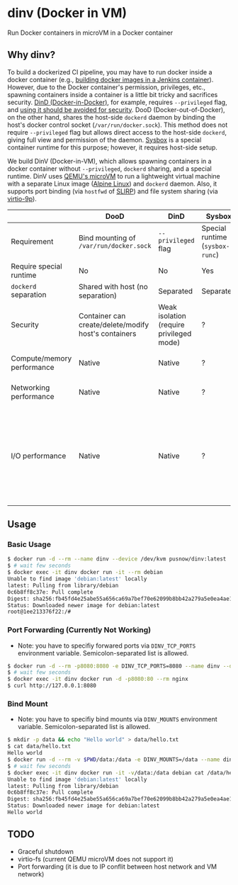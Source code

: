 # dinv (Docker in VM)

Run Docker containers in microVM in a Docker container

## Why dinv?

To build a dockerized CI pipeline, you may have to run docker inside a docker container (e.g., [building docker images in a Jenkins container](https://www.jenkins.io/doc/book/installing/docker/)).
However, due to the Docker container's permission, privileges, etc., spawning containers inside a container is a little bit tricky and sacrifices security.
[DinD (Docker-in-Docker)](https://jpetazzo.github.io/2015/09/03/do-not-use-docker-in-docker-for-ci/), for example, requires `--privileged` flag, and [using it should be avoided for security](https://docs.docker.com/engine/reference/commandline/run/#full-container-capabilities---privileged).
DooD (Docker-out-of-Docker), on the other hand, shares the host-side `dockerd` daemon by binding the host's docker control socket (`/var/run/docker.sock`).
This method does not require `--privileged` flag but allows direct access to the host-side `dockerd`, giving full view and permission of the daemon.
[Sysbox](https://github.com/nestybox/sysbox) is a special container runtime for this purpose; however, it requires host-side setup.

We build DinV (Docker-in-VM), which allows spawning containers in a docker container without `--privileged`, `dockerd` sharing, and a special runtime.
DinV uses [QEMU's microVM](https://qemu.readthedocs.io/en/latest/system/i386/microvm.html) to run a lightweight virtual machine with a separate Linux image ([Alpine Linux](https://www.alpinelinux.org)) and `dockerd` daemon.
Also, it supports port binding (via `hostfwd` of [SLIRP](https://wiki.qemu.org/Documentation/Networking#User_Networking_.28SLIRP.29)) and file system sharing (via [virtio-9p](https://wiki.qemu.org/Documentation/9psetup)).

|                            | DooD                                                 | DinD                                     | Sysbox                  | DinV                                                                                                                                                          |
|----------------------------|------------------------------------------------------|------------------------------------------|-------------------------|---------------------------------------------------------------------------------------------------------------------------------------------------------------|
| Requirement      | Bind mounting of `/var/run/docker.sock`     | `--privileged` flag                        | Special runtime (`sysbox-runc`)| device option (`--device /dev/kvm`)                                                                                                                                        |
| Require special runtime    | No                                                   | No                                       | Yes                     | No                                                                                                                                                            |
| `dockerd` separation       | Shared with host (no separation)                     | Separated                                | Separated               | Separated                                                                                                                                                     |
| Security                   | Container can create/delete/modify host's containers | Weak isolation (require privileged mode) | ?                       | Strong isolation (VM isolation + unprivileged)                                                                                                                |
| Compute/memory performance | Native                                               | Native                                   | ?                       | Near-native (VT-x accelerated)                                                                                                                                |
| Networking performance     | Native                                               | Native                                   | ?                       | Poor (depends on [SLIRP](https://wiki.qemu.org/Documentation/Networking#User_Networking_.28SLIRP.29))                                                         |
| I/O performance            | Native                                               | Native                                   | ?                       | Near-native (`docker volume` (private), depending on `virtio-blk`) <br> Poor (bind mounts, depending on [virtio-9p](https://wiki.qemu.org/Documentation/9psetup)) |

## Usage

### Basic Usage

```bash
$ docker run -d --rm --name dinv --device /dev/kvm pusnow/dinv:latest
$ # wait few seconds
$ docker exec -it dinv docker run -it --rm debian
Unable to find image 'debian:latest' locally
latest: Pulling from library/debian
0c6b8ff8c37e: Pull complete 
Digest: sha256:fb45fd4e25abe55a656ca69a7bef70e62099b8bb42a279a5e0ea4ae1ab410e0d
Status: Downloaded newer image for debian:latest
root@1ee213376f22:/# 
```

### Port Forwarding (Currently Not Working)

* Note: you have to specifiy forwared ports via `DINV_TCP_PORTS` environment variable. Semicolon-separated list is allowed.

```bash
$ docker run -d --rm -p8080:8080 -e DINV_TCP_PORTS=8080 --name dinv --device /dev/kvm pusnow/dinv:latest
$ # wait few seconds
$ docker exec -it dinv docker run -d -p8080:80 --rm nginx
$ curl http://127.0.0.1:8080
```

### Bind Mount

* Note: you have to specifiy bind mounts via `DINV_MOUNTS` environment variable. Semicolon-separated list is allowed.

```bash
$ mkdir -p data && echo "Hello world" > data/hello.txt
$ cat data/hello.txt
Hello world
$ docker run -d --rm -v $PWD/data:/data -e DINV_MOUNTS=/data --name dinv --device /dev/kvm pusnow/dinv:latest
$ # wait few seconds
$ docker exec -it dinv docker run -it -v/data:/data debian cat /data/hello.txt
Unable to find image 'debian:latest' locally
latest: Pulling from library/debian
0c6b8ff8c37e: Pull complete 
Digest: sha256:fb45fd4e25abe55a656ca69a7bef70e62099b8bb42a279a5e0ea4ae1ab410e0d
Status: Downloaded newer image for debian:latest
Hello world
```

## TODO

- Graceful shutdown
- virtio-fs (current QEMU microVM does not support it)
- Port forwarding (it is due to IP conflit between host network and VM network)